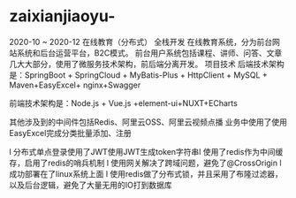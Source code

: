 # zaixianjiaoyu-
2020-10 ~ 2020-12	在线教育（分布式）	全栈开发
在线教育系统，分为前台网站系统和后台运营平台，B2C模式。
前台用户系统包括课程、讲师、问答、文章几大大部分，使用了微服务技术架构，前后端分离开发。
项目技术
后端技术架构是：SpringBoot + SpringCloud + MyBatis-Plus + HttpClient + MySQL + Maven+EasyExcel+ nginx+Swagger

前端技术架构是：Node.js + Vue.js +element-ui+NUXT+ECharts

其他涉及到的中间件包括Redis、阿里云OSS、阿里云视频点播 业务中使用了使用EasyExcel完成分类批量添加、注册

l 分布式单点登录使用了JWT使用JWT生成token字符串l 使用了redis作为中间缓存，启用了redis的哨兵机制
l 使用网关解决了跨域问题，避免了@CrossOrigin l 成功部署在了linux系统上面
l 使用redis做了分布式锁，并且采用了布隆过滤器，以及后台逻辑，避免了大量无用的IO打到数据库
